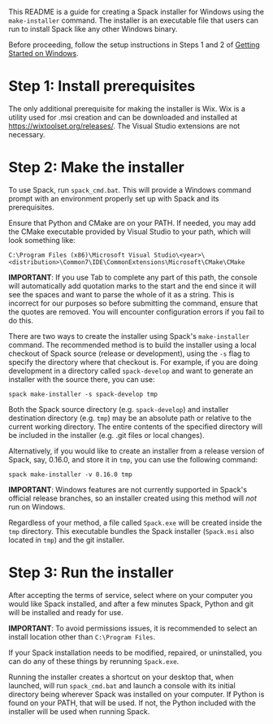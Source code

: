 This README is a guide for creating a Spack installer for Windows using the
``make-installer`` command. The installer is an executable file that users
can run to install Spack like any other Windows binary.

Before proceeding, follow the setup instructions in Steps 1 and 2 of
[Getting Started on Windows](https://spack.readthedocs.io/en/latest/getting_started.html#windows_support).

# Step 1: Install prerequisites

The only additional prerequisite for making the installer is Wix. Wix is a
utility used for .msi creation and can be downloaded and installed at
https://wixtoolset.org/releases/. The Visual Studio extensions are not
necessary.

# Step 2: Make the installer

To use Spack, run ``spack_cmd.bat``. This will provide a Windows command prompt with an environment properly set up with Spack and its prerequisites.

Ensure that Python and CMake are on your PATH. If needed, you may add the
CMake  executable provided by Visual Studio to your path, which will look
something like:

``C:\Program Files (x86)\Microsoft Visual Studio\<year>\<distribution>\Common7\IDE\CommonExtensions\Microsoft\CMake\CMake``

**IMPORTANT**: If you use Tab to complete any part of this path, the console
will automatically add quotation marks to the start and the end since it will
see the spaces and want to parse the whole of it as a string. This is
incorrect for our purposes so before submitting the command, ensure that the
quotes are removed. You will encounter configuration errors if you fail to do
this.

There are two ways to create the installer using Spack's ``make-installer``
command. The recommended method is to  build the installer using a local
checkout of Spack source (release or  development), using the
`-s` flag to specify the directory where that checkout is. For example,
if you are doing development in a directory called ``spack-develop``
and want to generate an installer with the source there, you can use:

``spack make-installer -s spack-develop tmp``

Both the Spack source directory (e.g. ``spack-develop``) and installer
destination directory (e.g. ``tmp``) may be an absolute path or relative to
the  current working directory. The entire contents of the specified
directory  will be included in the installer (e.g. .git files or local
changes).

Alternatively, if you would like to create an installer from a release version
of Spack, say, 0.16.0, and store it in ``tmp``, you can use the following
command:

``spack make-installer -v 0.16.0 tmp``

**IMPORTANT**: Windows features are not currently supported in Spack's
official release branches, so an installer created using this method will
*not* run on Windows.

Regardless of your method, a file called ``Spack.exe`` will be created
inside the ``tmp`` directory. This executable bundles the Spack installer
(``Spack.msi`` also located in ``tmp``) and the git installer.

# Step 3: Run the installer

After accepting the terms of service, select where on your computer you would
like Spack installed, and after a few minutes Spack, Python and git will be
installed and ready for use.

**IMPORTANT**: To avoid permissions issues, it is recommended to select an
install location other than ``C:\Program Files``.

If your Spack installation needs to be modified, repaired, or uninstalled,
you can do any of these things by rerunning ``Spack.exe``.

Running the installer creates a shortcut on your desktop that, when
launched, will run ``spack_cmd.bat`` and launch a console with its initial
directory being wherever Spack was installed on your computer. If Python is
found on your PATH, that will be used. If not, the Python included with the
installer will be used when running Spack.
